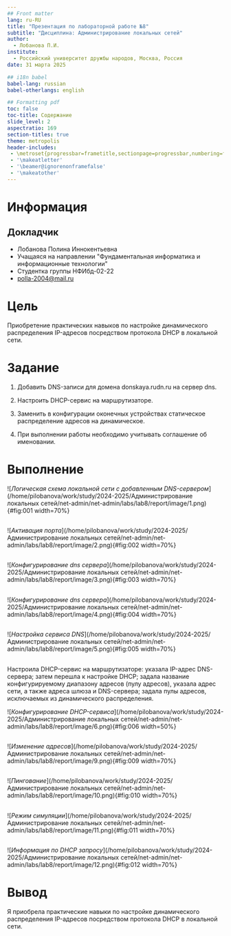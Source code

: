 ```yaml
---
## Front matter
lang: ru-RU
title: "Презентация по лабораторной работе №8"
subtitle: "Дисциплина: Администрирование локальных сетей"
author:
  - Лобанова П.И.
institute:
  - Российский университет дружбы народов, Москва, Россия
date: 31 марта 2025

## i18n babel
babel-lang: russian
babel-otherlangs: english

## Formatting pdf
toc: false
toc-title: Содержание
slide_level: 2
aspectratio: 169
section-titles: true
theme: metropolis
header-includes:
 - \metroset{progressbar=frametitle,sectionpage=progressbar,numbering=fraction}
 - '\makeatletter'
 - '\beamer@ignorenonframefalse'
 - '\makeatother'
---
```


# Информация

## Докладчик


  * Лобанова Полина Иннокентьевна
  * Учащаяся на направлении "Фундаментальная информатика и информационные технологии"
  * Студентка группы НФИбд-02-22
  * [polla-2004@mail.ru](polla-2004@mail.ru)
  

# Цель

Приобретение практических навыков по настройке динамического распределения IP-адресов посредством протокола DHCP в локальной сети.

# Задание

1. Добавить DNS-записи для домена donskaya.rudn.ru на сервер dns.

2. Настроить DHCP-сервис на маршрутизаторе.

3. Заменить в конфигурации оконечных устройствах статическое распределение адресов на динамическое.

4. При выполнении работы необходимо учитывать соглашение об именовании.

# Выполнение

![*Логическая схема локальной сети с добавленным DNS-сервером*](/home/pilobanova/work/study/2024-2025/Администрирование локальных сетей/net-admin/net-admin/labs/lab8/report/image/1.png){#fig:001 width=70%}

## 

![*Активация порта*](/home/pilobanova/work/study/2024-2025/Администрирование локальных сетей/net-admin/net-admin/labs/lab8/report/image/2.png){#fig:002 width=70%}

## 

![*Конфигурирование dns сервера*](/home/pilobanova/work/study/2024-2025/Администрирование локальных сетей/net-admin/net-admin/labs/lab8/report/image/3.png){#fig:003 width=70%}

## 

![*Конфигурирование dns сервера*](/home/pilobanova/work/study/2024-2025/Администрирование локальных сетей/net-admin/net-admin/labs/lab8/report/image/4.png){#fig:004 width=70%}

## 

![*Настройка сервиса DNS*](/home/pilobanova/work/study/2024-2025/Администрирование локальных сетей/net-admin/net-admin/labs/lab8/report/image/5.png){#fig:005 width=70%}

## 

Настроила DHCP-сервис на маршрутизаторе: указала IP-адрес DNS-сервера; затем перешла к настройке DHCP; задала название конфигурируемому диапазону адресов (пулу адресов), указала адрес сети, а также адреса шлюза и DNS-сервера; задала пулы адресов, исключаемых из динамического распределения.

![*Конфигурирование DHCP-сервиса*](/home/pilobanova/work/study/2024-2025/Администрирование локальных сетей/net-admin/net-admin/labs/lab8/report/image/6.png){#fig:006 width=50%}

## 

![*Изменение адресов*](/home/pilobanova/work/study/2024-2025/Администрирование локальных сетей/net-admin/net-admin/labs/lab8/report/image/9.png){#fig:009 width=70%}

## 

![*Пингование*](/home/pilobanova/work/study/2024-2025/Администрирование локальных сетей/net-admin/net-admin/labs/lab8/report/image/10.png){#fig:010 width=70%}

## 

![*Режим симуляции*](/home/pilobanova/work/study/2024-2025/Администрирование локальных сетей/net-admin/net-admin/labs/lab8/report/image/11.png){#fig:011 width=70%}

## 

![*Информация по DHCP запросу*](/home/pilobanova/work/study/2024-2025/Администрирование локальных сетей/net-admin/net-admin/labs/lab8/report/image/12.png){#fig:012 width=70%}

# Вывод

Я приобрела практические навыки по настройке динамического распределения IP-адресов посредством протокола DHCP в локальной сети.

